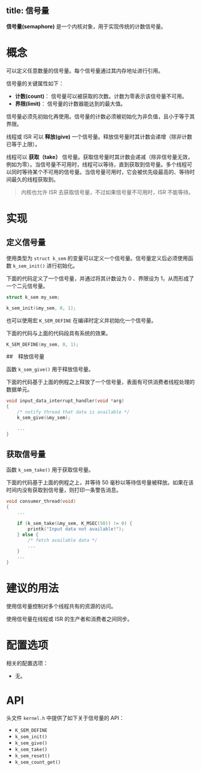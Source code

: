 title: 信号量
---

**信号量(semaphore)** 是一个内核对象，用于实现传统的计数信号量。

# 概念

可以定义任意数量的信号量。每个信号量通过其内存地址进行引用。

信号量的关键属性如下：
- **计数(count)**： 信号量可以被获取的次数。计数为零表示该信号量不可用。
- **界限(limit)**： 信号量的计数器能达到的最大值。

信号量必须先初始化再使用。信号量的计数必须被初始化为非负值，且小于等于其界限。

线程或 ISR 可以 **释放(give)** 一个信号量。释放信号量时其计数会递增（除非计数已等于上限）。

线程可以 **获取（take）** 信号量。获取信号量时其计数会递减（除非信号量无效，例如为零）。当信号量不可用时，线程可以等待，直到获取到信号量。多个线程可以同时等待某个不可用的信号量。当信号量可用时，它会被优先级最高的、等待时间最久的线程获取到。

> 内核也允许 ISR 去获取信号量，不过如果信号量不可用时，ISR 不能等待。

# 实现
## 定义信号量

使用类型为 `struct k_sem` 的变量可以定义一个信号量。信号量定义后必须使用函数 `k_sem_init()` 进行初始化。

下面的代码定义了一个信号量，并通过将其计数设为 0 、界限设为 1，从而形成了一个二元信号量。

```c
struct k_sem my_sem;

k_sem_init(&my_sem, 0, 1);
```

也可以使用宏 `K_SEM_DEFINE` 在编译时定义并初始化一个信号量。

下面的代码与上面的代码段具有系统的效果。

```c
K_SEM_DEFINE(my_sem, 0, 1);
```

##　释放信号量

函数 `k_sem_give()` 用于释放信号量。

下面的代码基于上面的例程之上释放了一个信号量，表面有可供消费者线程处理的数据单元。

```c
void input_data_interrupt_handler(void *arg)
{
    /* notify thread that data is available */
    k_sem_give(&my_sem);

    ...
}
```

## 获取信号量

函数 `k_sem_take()` 用于获取信号量。

下面的代码基于上面的例程之上，并等待 50 毫秒以等待信号量被释放。如果在该时间内没有获取到信号量，则打印一条警告消息。

```c
void consumer_thread(void)
{
    ...

    if (k_sem_take(&my_sem, K_MSEC(50)) != 0) {
        printk("Input data not available!");
    } else {
        /* fetch available data */
        ...
    }
    ...
}
```

# 建议的用法

使用信号量控制对多个线程共有的资源的访问。

使用信号量在线程或 ISR 的生产者和消费者之间同步。

# 配置选项

相关的配置选项：
- 无。

# API

头文件 `kernel.h` 中提供了如下关于信号量的 API：

- `K_SEM_DEFINE`
- `k_sem_init()`
- `k_sem_give()`
- `k_sem_take()`
- `k_sem_reset()`
- `k_sem_count_get()`
